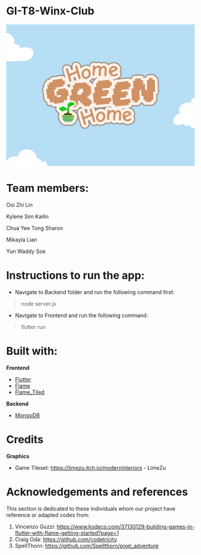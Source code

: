 # GI-T8-Winx-Club

!["Home Green Home"](Frontend/assets/images/homegreenhome.jpg)

# Team members:
Ooi Zhi Lin

Kylene Sim Kailin

Chua Yee Tong Sharon

Mikayla Lian

Yun Waddy Soe

# Instructions to run the app:
- Navigate to Backend folder and run the following command first:
> node server.js
- Navigate to Frontend and run the following command:
> flutter run

# Built with:
**Frontend**
- [Flutter](https://api.flutter.dev/)
- [Flame](https://pub.dev/packages/flame)
- [Flame_Tiled](https://pub.dev/packages/flame_tiled/example)

**Backend**
- [MongoDB](https://www.mongodb.com/docs/)
 
# Credits
**Graphics**
- Game Tileset: https://limezu.itch.io/moderninteriors - LimeZu

# Acknowledgements and references
This section is dedicated to these individuals whom our project have reference or adapted codes from:
1. Vincenzo Guzzi: https://www.kodeco.com/37130129-building-games-in-flutter-with-flame-getting-started?page=1
2. Craig Oda: https://github.com/codetricity
3. SpellThorn: https://github.com/Spellthorn/pixel_adventure
